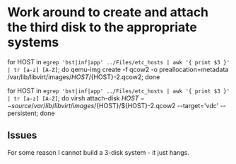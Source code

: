 

# Work around to create and attach the third disk to the appropriate systems
for HOST in `egrep 'bst|inf|app' ../Files/etc_hosts | awk '{ print $3 }' | tr [a-z] [A-Z]`; do qemu-img create -f qcow2 -o preallocation=metadata /var/lib/libvirt/images/$HOST/${HOST}-2.qcow2; done

for HOST in `egrep 'bst|inf|app' ../Files/etc_hosts | awk '{ print $3 }' | tr [a-z] [A-Z]`; do virsh attach-disk $HOST --source /var/lib/libvirt/images/${HOST}/${HOST}-2.qcow2 --target='vdc' --persistent;  done


Issues
---
For some reason I cannot build a 3-disk system - it just hangs.

